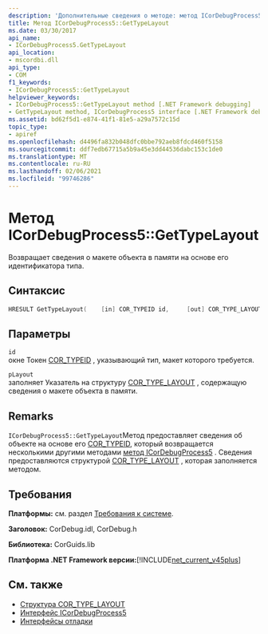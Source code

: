 ```yaml
---
description: 'Дополнительные сведения о методе: метод ICorDebugProcess5:: GetTypeLayout'
title: Метод ICorDebugProcess5::GetTypeLayout
ms.date: 03/30/2017
api_name:
- ICorDebugProcess5.GetTypeLayout
api_location:
- mscordbi.dll
api_type:
- COM
f1_keywords:
- ICorDebugProcess5::GetTypeLayout
helpviewer_keywords:
- ICorDebugProcess5::GetTypeLayout method [.NET Framework debugging]
- GetTypeLayout method, ICorDebugProcess5 interface [.NET Framework debugging]
ms.assetid: bd62f5d1-e874-41f1-81e5-a29a7572c15d
topic_type:
- apiref
ms.openlocfilehash: d4496fa832b048dfc0bbe792aeb8fdcd460f5158
ms.sourcegitcommit: ddf7edb67715a5b9a45e3dd44536dabc153c1de0
ms.translationtype: MT
ms.contentlocale: ru-RU
ms.lasthandoff: 02/06/2021
ms.locfileid: "99746286"
---
```

# <a name="icordebugprocess5gettypelayout-method"></a>Метод ICorDebugProcess5::GetTypeLayout

Возвращает сведения о макете объекта в памяти на основе его идентификатора типа.  
  
## <a name="syntax"></a>Синтаксис  
  
```cpp  
HRESULT GetTypeLayout(    [in] COR_TYPEID id,     [out] COR_TYPE_LAYOUT *pLayout);  
```  
  
## <a name="parameters"></a>Параметры  

 `id`  
 окне Токен [COR_TYPEID](cor-typeid-structure.md) , указывающий тип, макет которого требуется.  
  
 `pLayout`  
 заполняет Указатель на структуру [COR_TYPE_LAYOUT](cor-type-layout-structure.md) , содержащую сведения о макете объекта в памяти.  
  
## <a name="remarks"></a>Remarks  

 `ICorDebugProcess5::GetTypeLayout`Метод предоставляет сведения об объекте на основе его [COR_TYPEID](cor-typeid-structure.md), который возвращается несколькими другими методами [метод ICorDebugProcess5](icordebugprocess5-interface.md) . Сведения предоставляются структурой [COR_TYPE_LAYOUT](cor-type-layout-structure.md) , которая заполняется методом.  
  
## <a name="requirements"></a>Требования  

 **Платформы:** см. раздел [Требования к системе](../../get-started/system-requirements.md).  
  
 **Заголовок:** CorDebug.idl, CorDebug.h  
  
 **Библиотека:** CorGuids.lib  
  
 **Платформа .NET Framework версии:**[!INCLUDE[net_current_v45plus](../../../../includes/net-current-v45plus-md.md)]  
  
## <a name="see-also"></a>См. также

- [Структура COR_TYPE_LAYOUT](cor-type-layout-structure.md)
- [Интерфейс ICorDebugProcess5](icordebugprocess5-interface.md)
- [Интерфейсы отладки](debugging-interfaces.md)
